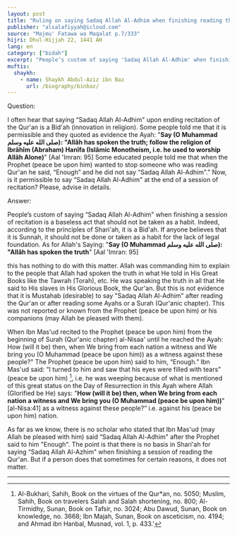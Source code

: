 ```yaml
---
layout: post
title: "Ruling on saying Sadaq Allah Al-Adhim when finishing reading the Qur'an"
publisher: "alsalafiyyah@icloud.com"
source: "Majmu' Fatawa wa Maqalat p.7/333"
hijri: Dhul-Hijjah 22, 1441 AH
lang: en
category: ["bidah"]
excerpt: "People’s custom of saying 'Sadaq Allah Al-Adhim' when finishing a session of recitation is a baseless act that should not be taken as a habit."
muftis:
  shaykh: 
    - name: Shaykh Abdul-Aziz ibn Baz
      url: /biography/binbaz/
---
```


Question:

I often hear that saying “Sadaq Allah Al-Adhim" upon ending recitation of the Qur'an is a Bid'ah (innovation in religion). Some people told me that it is permissible and they quoted as evidence the Ayah: "**Say (O Muhammad صلى الله عليه وسلم): "Allâh has spoken the truth; follow the religion of Ibrâhîm (Abraham) Hanîfa (Islâmic Monotheism, i.e. he used to worship Allâh Alone)**" [Aal 'Imran: 95] Some educated people told me that when the Prophet (peace be upon him) wanted to stop someone who was reading Qur'an he said, “Enough” and he did not say “Sadaq Allah Al-Adhim".” Now, is it permissible to say “Sadaq Allah Al-Adhim" at the end of a session of recitation? Please, advise in details. 

Answer:

People’s custom of saying “Sadaq Allah Al-Adhim" when finishing a session of recitation is a baseless act that should not be taken as a habit. Indeed, according to the principles of Shari'ah, it is a Bid'ah. If anyone believes that it is Sunnah, it should not be done or taken as a habit for the lack of legal foundation. As for Allah's Saying: "**Say (O Muhammad صلى الله عليه وسلم): "Allâh has spoken the truth**" [Aal 'Imran: 95] 

this has nothing to do with this matter. Allah was commanding him to explain to the people that Allah had spoken the truth in what He told in His Great Books like the Tawrah (Torah), etc. He was speaking the truth in all that He said to His slaves in His Glorious Book, the Qur'an. But this is not evidence that it is Mustahab (desirable) to say "Sadaq Allah Al-Adhim" after reading the Qur'an or after reading some Ayahs or a Surah (Qur'anic chapter). This was not reported or known from the Prophet (peace be upon him) or his companions (may Allah be pleased with them).

When Ibn Mas'ud recited to the Prophet (peace be upon him) from the beginning of Surah (Qur'anic chapter) al-Nisaa' until he reached the Ayah: How (will it be) then, when We bring from each nation a witness and We bring you (O Muhammad (peace be upon him)) as a witness against these people?" The Prophet (peace be upon him) said to him, “Enough.” Ibn Mas'ud said: “I turned to him and saw that his eyes were filled with tears” (peace be upon him) [^1], i.e. he was weeping because of what is mentioned of this great status on the Day of Resurrection in this Ayah where Allah (Glorified be He) says: "**How (will it be) then, when We bring from each nation a witness and We bring you (O Muhammad (peace be upon him))**" [al-Nisa:41] as a witness against these people?” i.e. against his (peace be upon him) nation. 

As far as we know, there is no scholar who stated that Ibn Mas'ud (may Allah be pleased with him) said “Sadaq Allah Al-Adhim" after the Prophet said to him "Enough". The point is that there is no basis in Shari'ah for saying “Sadaq Allah Al-Azhim" when finishing a session of reading the Qur'an. But if a person does that sometimes for certain reasons, it does not matter.

---
[^1]: Al-Bukhari, Sahih, Book on the virtues of the Qur*an, no. 5050; Muslim, Sahih, Book on travelers Salah and Salah shortening, no. 800; Al-Tirmidhy, Sunan, Book on Tafsir, no. 3024; Abu Dawud, Sunan, Book on knowledge, no. 3668; Ibn Majah, Sunan, Book on asceticism, no. 4194; and Ahmad ibn Hanbal, Musnad, vol. 1, p. 433.'


